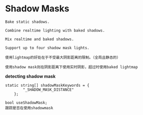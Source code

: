 # Shadow Masks
```
Bake static shadows.

Combine realtime lighting with baked shadows.

Mix realtime and baked shadows.

Support up to four shadow mask lights.

```
```
使用lightmap的好处在于不受最大阴影距离的限制。（全局且静态的）

使用shadow mask则在阴影距离下使用实时阴影，超过时使用baked lightmap
```
**detecting shadow mask**
```
static string[] shadowMaskKeywords = {
		"_SHADOW_MASK_DISTANCE"
	};

bool useShadowMask;
跟踪是否在使用shadowmask
```
